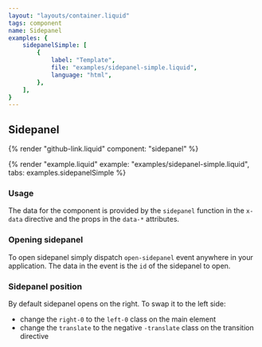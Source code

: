 ```yaml
---
layout: "layouts/container.liquid"
tags: component
name: Sidepanel
examples: {
    sidepanelSimple: [
        {
            label: "Template",
            file: "examples/sidepanel-simple.liquid",
            language: "html",
        },
    ],
}
---
```

## Sidepanel

{% render "github-link.liquid" component: "sidepanel" %}

{% render "example.liquid" example: "examples/sidepanel-simple.liquid", tabs: examples.sidepanelSimple %}

### Usage

The data for the component is provided by the `sidepanel` function in the `x-data` directive and the props in the `data-*` attributes.

### Opening sidepanel

To open sidepanel simply dispatch `open-sidepanel` event anywhere in your application. The data in the event is the `id` of the sidepanel to open.

### Sidepanel position

By default sidepanel opens on the right. To swap it to the left side:
- change the `right-0` to the `left-0` class on the main element
- change the `translate` to the negative `-translate` class on the transition directive
